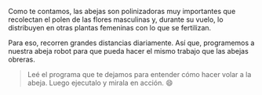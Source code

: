 <gs-attire
  attire-url="https://raw.githubusercontent.com/MumukiProject/mumuki-guia-gobstones-repeticion-simple-kids/master/assets/attires/config.json">
</gs-attire>
<gs-toolbox toolbox-url="https://raw.githubusercontent.com/MumukiProject/mumuki-guia-gobstones-alternativa-kids/master/toolbox.xml"></gs-toolbox>
 
Como te contamos, las abejas son polinizadoras muy importantes que recolectan el polen de las flores masculinas y, durante su vuelo, lo distribuyen en otras plantas femeninas con lo que se fertilizan. 

Para eso, recorren grandes distancias diariamente. Así que, programemos a nuestra abeja robot para que pueda hacer el mismo trabajo que las abejas obreras.

> Leé el programa que te dejamos para entender cómo hacer volar a la abeja. Luego ejecutalo y mirala en acción. :smile: